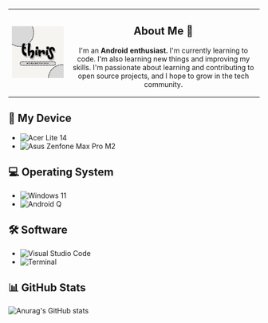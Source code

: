 <table>
  <tr>
    <td align="center">
      <img src="https://raw.githubusercontent.com/mynamethiris/mynamethiris/main/png/profile-picture.png" alt="Profile Picture">
    </td>
    <td align="center">
      <h2>About Me 👋</h2>
      <p>I'm an <b>Android enthusiast.</b> I'm currently learning to code. I'm also learning new things and improving my skills. I'm passionate about learning and contributing to open source projects, and I hope to grow in the tech community.</p>
    </td>
  </tr>
</table>

## 📱 My Device

- ![Acer Lite 14](https://img.shields.io/badge/Acer%20Lite%2014-83B81A?style=flat-square&logo=acer&logoColor=white)
- ![Asus Zenfone Max Pro M2](https://img.shields.io/badge/Asus%20Zenfone%20Max%20Pro%20M2-00539B?style=flat-square&logo=asus&logoColor=white)

## 💻 Operating System

- ![Windows 11](https://custom-icon-badges.demolab.com/badge/Windows%2011-0078D6?style=flat-square&logo=windows11&logoColor=white)
- ![Android Q](https://img.shields.io/badge/Android%20Q-3DDC84?style=flat-square&logo=android&logoColor=white)

## 🛠️ Software

- ![Visual Studio Code](https://custom-icon-badges.demolab.com/badge/Visual%20Studio%20Code-0078d7?style=flat-square&logo=visualstudiocode&logoColor=white)
- ![Terminal](https://custom-icon-badges.demolab.com/badge/Terminal-000000?style=flat-square&logo=terminal&logoColor=white)

## 📊 GitHub Stats

![Anurag's GitHub stats](https://github-readme-stats.vercel.app/api?username=mynamethiris&hide_title=true&hide_border=true&border_radius=0&show_icons=true&theme=dark)
